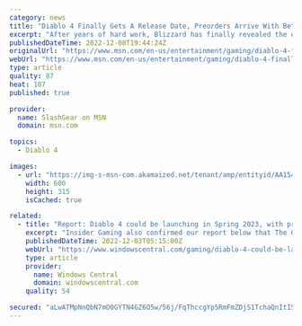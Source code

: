 ```yaml
---
category: news
title: "Diablo 4 Finally Gets A Release Date, Preorders Arrive With Beta Perk"
excerpt: "After years of hard work, Blizzard has finally revealed the erelease date for \"Diablo 4.\" The announcement was joined by the launch of preorders."
publishedDateTime: 2022-12-08T19:44:24Z
originalUrl: "https://www.msn.com/en-us/entertainment/gaming/diablo-4-finally-gets-a-release-date-preorders-arrive-with-beta-perk/ar-AA154x9M"
webUrl: "https://www.msn.com/en-us/entertainment/gaming/diablo-4-finally-gets-a-release-date-preorders-arrive-with-beta-perk/ar-AA154x9M"
type: article
quality: 87
heat: 107
published: true

provider:
  name: SlashGear on MSN
  domain: msn.com

topics:
  - Diablo 4

images:
  - url: "https://img-s-msn-com.akamaized.net/tenant/amp/entityid/AA154BT3.img?h=315&w=600&m=6&q=60&o=t&l=f&f=jpg"
    width: 600
    height: 315
    isCached: true

related:
  - title: "Report: Diablo 4 could be launching in Spring 2023, with preorders going live December (Updated)"
    excerpt: "Insider Gaming also confirmed our report below that The Game Awards will play host to a range of Diablo 4 announcements, most likely the launch month, the collector's edition (which has some kind ..."
    publishedDateTime: 2022-12-03T05:15:00Z
    webUrl: "https://www.windowscentral.com/gaming/diablo-4-could-be-launching-in-april-2023-with-preorders-going-live-december"
    type: article
    provider:
      name: Windows Central
      domain: windowscentral.com
    quality: 54

secured: "aLwATMpNnQbN7mO0GYTN4GZ6O5w/56j/FqThccgYp5RmFmZDjS1TchaQnItISpidaHLjFJsN01xOf5+mII5h5VWKX4j23IHwexkog0Bh35C8haWlLzvG5BVI0atwrH49yQzPA/JLIvLBKVrpXg9vS5kPlLSzV/1yCRnF1W0fI6+ejZiF8Ro5WFOoFsPVTBeOB8HujJxlR6S6HPPX6VzOILzfpbxOoChhYdfuFFH3rs75oy7cWCwHvy3JiUn5ngC0w7X7PcBp5BPc7BeawoZqGuq0Ez5FpYQTxP3x6oaET7JY6NkgIa22YizeMvfhkZmtbFi2iwEmRP40qiKyXkFX2TZ4GkW6TmsIRc2A+aGnb3w=;OAG/XTF4hYmnEOgZtIy54w=="
---
```



